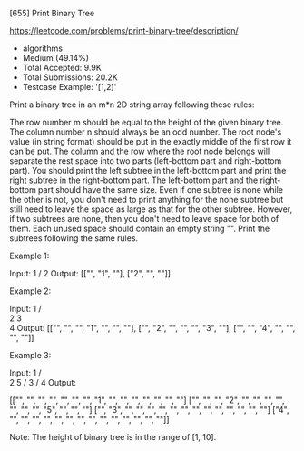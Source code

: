 [655] Print Binary Tree  

https://leetcode.com/problems/print-binary-tree/description/

* algorithms
* Medium (49.14%)
* Total Accepted:    9.9K
* Total Submissions: 20.2K
* Testcase Example:  '[1,2]'

Print a binary tree in an m*n 2D string array following these rules: 


The row number m should be equal to the height of the given binary tree.
The column number n should always be an odd number.
The root node's value (in string format) should be put in the exactly middle of the first row it can be put. The column and the row where the root node belongs will separate the rest space into two parts (left-bottom part and right-bottom part). You should print the left subtree in the left-bottom part and print the right subtree in the right-bottom part. The left-bottom part and the right-bottom part should have the same size. Even if one subtree is none while the other is not, you don't need to print anything for the none subtree but still need to leave the space as large as that for the other subtree. However, if two subtrees are none, then you don't need to leave space for both of them. 
Each unused space should contain an empty string "".
Print the subtrees following the same rules.


Example 1:

Input:
     1
    /
   2
Output:
[["", "1", ""],
 ["2", "", ""]]




Example 2:

Input:
     1
    / \
   2   3
    \
     4
Output:
[["", "", "", "1", "", "", ""],
 ["", "2", "", "", "", "3", ""],
 ["", "", "4", "", "", "", ""]]



Example 3:

Input:
      1
     / \
    2   5
   / 
  3 
 / 
4 
Output:

[["",  "",  "", "",  "", "", "", "1", "",  "",  "",  "",  "", "", ""]
 ["",  "",  "", "2", "", "", "", "",  "",  "",  "",  "5", "", "", ""]
 ["",  "3", "", "",  "", "", "", "",  "",  "",  "",  "",  "", "", ""]
 ["4", "",  "", "",  "", "", "", "",  "",  "",  "",  "",  "", "", ""]]



Note:
The height of binary tree is in the range of [1, 10].

